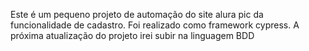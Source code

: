 Este é um pequeno projeto de automação do site alura pic da funcionalidade de cadastro.
Foi realizado como framework cypress.
A próxima atualização do projeto irei subir na linguagem  BDD
